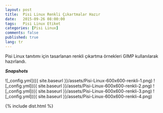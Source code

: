 ```yaml
---
layout: post
title:  Pisi Linux Renkli Çıkartmalar Hazır
date:   2015-09-26 08:00:00
tags:   Pisi Linux Etiket
categories: [Pisi Linux]
comments: false
published: true
lang: tr
---
```


Pisi Linux tanıtımı için tasarlanan renkli çıkartma örnekleri GIMP kullanılarak hazırlandı. 

***Snapshots***

![_config.yml]({{ site.baseurl }}/assets/Pisi-Linux-600x600-renkli-1.png)
![_config.yml]({{ site.baseurl }}/assets/Pisi-Linux-600x600-renkli-2.png)
![_config.yml]({{ site.baseurl }}/assets/Pisi-Linux-600x600-renkli-3.png)
![_config.yml]({{ site.baseurl }}/assets/Pisi-Linux-600x600-renkli-4.png)



{% include dist.html %}
 

